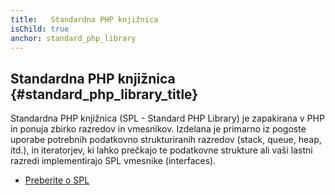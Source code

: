 ```yaml
---
title:   Standardna PHP knjižnica
isChild: true
anchor: standard_php_library
---
```


## Standardna PHP knjižnica {#standard_php_library_title}

Standardna PHP knjižnica (SPL - Standard PHP Library) je zapakirana v PHP in ponuja zbirko razredov in vmesnikov. Izdelana je primarno iz pogoste uporabe potrebnih podatkovno strukturiranih razredov (stack, queue, heap, itd.), in iteratorjev, ki lahko prečkajo te podatkovne strukture ali vaši lastni razredi implementirajo SPL vmesnike (interfaces).

* [Preberite o SPL][spl]

[spl]: http://php.net/book.spl
